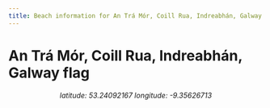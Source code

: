 ```yaml
---
title: Beach information for An Trá Mór, Coill Rua, Indreabhán, Galway
---
```

# An Trá Mór, Coill Rua, Indreabhán, Galway <span class="material-icons" color="blue">flag</span>

<div align="center"><i>latitude: 53.24092167 longitude: -9.35626713</i></div>
